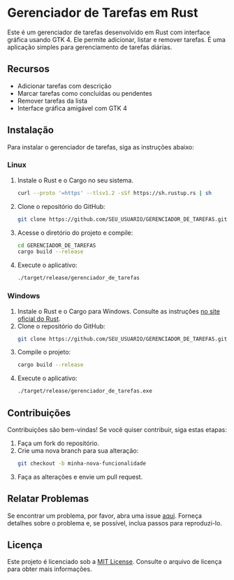 # Gerenciador de Tarefas em Rust

Este é um gerenciador de tarefas desenvolvido em Rust com interface gráfica usando GTK 4. Ele permite adicionar, listar e remover tarefas. É uma aplicação simples para gerenciamento de tarefas diárias.

## Recursos
- Adicionar tarefas com descrição
- Marcar tarefas como concluídas ou pendentes
- Remover tarefas da lista
- Interface gráfica amigável com GTK 4

## Instalação
Para instalar o gerenciador de tarefas, siga as instruções abaixo:

### Linux
1. Instale o Rust e o Cargo no seu sistema.
   ```bash
   curl --proto '=https' --tlsv1.2 -sSf https://sh.rustup.rs | sh
   ```
2. Clone o repositório do GitHub:
   ```bash
   git clone https://github.com/SEU_USUARIO/GERENCIADOR_DE_TAREFAS.git
   ```
3. Acesse o diretório do projeto e compile:
   ```bash
   cd GERENCIADOR_DE_TAREFAS
   cargo build --release
   ```
4. Execute o aplicativo:
   ```bash
   ./target/release/gerenciador_de_tarefas
   ```

### Windows
1. Instale o Rust e o Cargo para Windows. Consulte as instruções [no site oficial do Rust](https://www.rust-lang.org/tools/install).
2. Clone o repositório do GitHub:
   ```bash
   git clone https://github.com/SEU_USUARIO/GERENCIADOR_DE_TAREFAS.git
   ```
3. Compile o projeto:
   ```bash
   cargo build --release
   ```
4. Execute o aplicativo:
   ```bash
   ./target/release/gerenciador_de_tarefas.exe
   ```

## Contribuições
Contribuições são bem-vindas! Se você quiser contribuir, siga estas etapas:
1. Faça um fork do repositório.
2. Crie uma nova branch para sua alteração:
   ```bash
   git checkout -b minha-nova-funcionalidade
   ```
3. Faça as alterações e envie um pull request.

## Relatar Problemas
Se encontrar um problema, por favor, abra uma issue [aqui](https://github.com/rodineyw/tarefas/issues). Forneça detalhes sobre o problema e, se possível, inclua passos para reproduzi-lo.

## Licença
Este projeto é licenciado sob a [MIT License](LICENSE). Consulte o arquivo de licença para obter mais informações.
